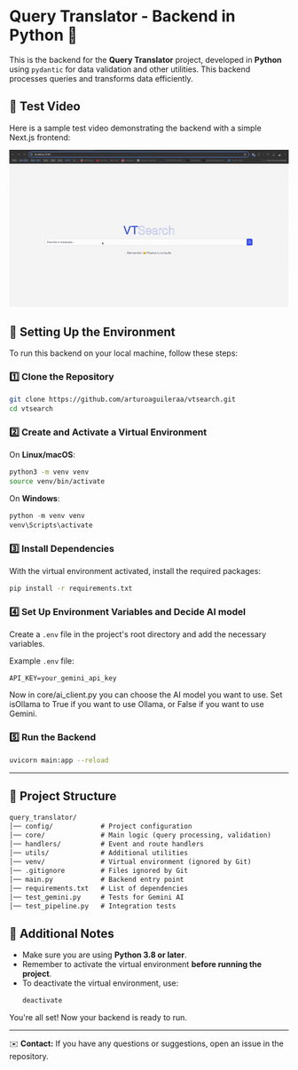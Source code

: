 # Query Translator - Backend in Python 🐍

This is the backend for the **Query Translator** project, developed in **Python** using `pydantic` for data validation and other utilities. This backend processes queries and transforms data efficiently.

## 🎥 Test Video
Here is a sample test video demonstrating the backend with a simple Next.js frontend:

![Demo GIF](media/VTSearch.gif)


## 🚀 Setting Up the Environment

To run this backend on your local machine, follow these steps:

### 1️⃣ Clone the Repository
```bash
git clone https://github.com/arturoaguileraa/vtsearch.git
cd vtsearch
```

### 2️⃣ Create and Activate a Virtual Environment
On **Linux/macOS**:
```bash
python3 -m venv venv
source venv/bin/activate
```

On **Windows**:
```powershell
python -m venv venv
venv\Scripts\activate
```

### 3️⃣ Install Dependencies
With the virtual environment activated, install the required packages:
```bash
pip install -r requirements.txt
```

### 4️⃣ Set Up Environment Variables and Decide AI model
Create a `.env` file in the project's root directory and add the necessary variables.

Example `.env` file:
```
API_KEY=your_gemini_api_key
```

Now in core/ai_client.py you can choose the AI model you want to use. Set isOllama to True if you want to use Ollama, or False if you want to use Gemini.

### 5️⃣ Run the Backend
```bash
uvicorn main:app --reload
```

---

## 📂 Project Structure
```
query_translator/
│── config/            # Project configuration
│── core/              # Main logic (query processing, validation)
│── handlers/          # Event and route handlers
│── utils/             # Additional utilities
│── venv/              # Virtual environment (ignored by Git)
│── .gitignore         # Files ignored by Git
│── main.py            # Backend entry point
│── requirements.txt   # List of dependencies
│── test_gemini.py     # Tests for Gemini AI
│── test_pipeline.py   # Integration tests
```

## 📌 Additional Notes
- Make sure you are using **Python 3.8 or later**.
- Remember to activate the virtual environment **before running the project**.
- To deactivate the virtual environment, use:
  ```bash
  deactivate
  ```

You're all set! Now your backend is ready to run.

---
✉️ **Contact:** If you have any questions or suggestions, open an issue in the repository.